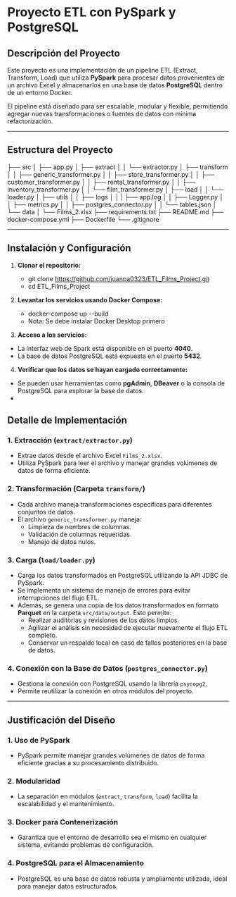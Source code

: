 # Proyecto ETL con PySpark y PostgreSQL

## Descripción del Proyecto

Este proyecto es una implementación de un pipeline ETL (Extract, Transform, Load) que utiliza **PySpark** para procesar datos provenientes de un archivo Excel y almacenarlos en una base de datos **PostgreSQL** dentro de un entorno Docker.

El pipeline está diseñado para ser escalable, modular y flexible, permitiendo agregar nuevas transformaciones o fuentes de datos con mínima refactorización.

---

## Estructura del Proyecto

├── src
│   ├── app.py
│   ├── extract
│   │   └── extractor.py
│   ├── transform
│   │   ├── generic_transformer.py
│   │   ├── store_transformer.py
│   │   ├── customer_transformer.py
│   │   ├── rental_transformer.py
│   │   ├── inventory_transformer.py
│   │   └── film_transformer.py
│   ├── load
│   │   └── loader.py
│   ├── utils
│   │   ├── logs
│   │   |   ├── app.log
│   │   ├── Logger.py
│   │   ├── metrics.py
│   │   ├── postgres_connector.py
│   │   └── tables.json
│   └── data
│       └── Films_2.xlsx
├── requirements.txt
├── README.md
├── docker-compose.yml
├── Dockerfile
└── .gitignore


---

## Instalación y Configuración

1. **Clonar el repositorio:**
   - git clone https://github.com/juanpa0323/ETL_Films_Project.git
   - cd ETL_Films_Project


2. **Levantar los servicios usando Docker Compose:**
   - docker-compose up --build 
   - Nota: Se debe instalar Docker Desktop primero 


3. **Acceso a los servicios:**
 - La interfaz web de Spark está disponible en el puerto **4040**.
 - La base de datos PostgreSQL está expuesta en el puerto **5432**.

4. **Verificar que los datos se hayan cargado correctamente:**
 - Se pueden usar herramientas como **pgAdmin**, **DBeaver** o la consola de PostgreSQL para explorar la base de datos.
 - 




## Detalle de Implementación

### 1. **Extracción (`extract/extractor.py`)**
- Extrae datos desde el archivo Excel `Films_2.xlsx`.
- Utiliza PySpark para leer el archivo y manejar grandes volúmenes de datos de forma eficiente.

### 2. **Transformación (Carpeta `transform/`)**
- Cada archivo maneja transformaciones específicas para diferentes conjuntos de datos.
- El archivo `generic_transformer.py` maneja:
  - Limpieza de nombres de columnas.
  - Validación de columnas requeridas.
  - Manejo de datos nulos.

### 3. **Carga (`load/loader.py`)**
  - Carga los datos transformados en PostgreSQL utilizando la API JDBC de PySpark.
  - Se implementa un sistema de manejo de errores para evitar interrupciones del flujo ETL.
  - Además, se genera una copia de los datos transformados en formato **Parquet**  en la carpeta `src/data/output`. Esto permite:
    - Realizar auditorías y revisiones de los datos limpios.
    - Agilizar el análisis sin necesidad de ejecutar nuevamente el flujo ETL completo.
    - Conservar un respaldo local en caso de fallos posteriores en la base de datos.

### 4. **Conexión con la Base de Datos (`postgres_connector.py`)**
  - Gestiona la conexión con PostgreSQL usando la librería `psycopg2`.
  - Permite reutilizar la conexión en otros módulos del proyecto.

---

## Justificación del Diseño

### 1. **Uso de PySpark**
 - PySpark permite manejar grandes volúmenes de datos de forma eficiente gracias a su procesamiento distribuido.

### 2. **Modularidad**
 - La separación en módulos (`extract`, `transform`, `load`) facilita la escalabilidad y el mantenimiento.

### 3. **Docker para Contenerización**
 - Garantiza que el entorno de desarrollo sea el mismo en cualquier sistema, evitando problemas de configuración.

### 4. **PostgreSQL para el Almacenamiento**
 - PostgreSQL es una base de datos robusta y ampliamente utilizada, ideal para manejar datos estructurados.


 


